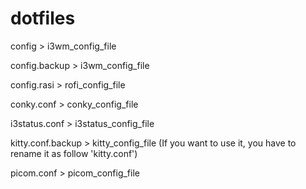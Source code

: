 # dotfiles

config > i3wm_config_file

config.backup > i3wm_config_file

config.rasi > rofi_config_file

conky.conf > conky_config_file

i3status.conf > i3status_config_file

kitty.conf.backup > kitty_config_file (If you want to use it, you have to rename it as follow 'kitty.conf')

picom.conf > picom_config_file

